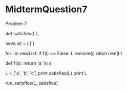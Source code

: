 # MidtermQuestion7
Problem 7

def satisfies(L):

newList = L[:]

for i in newList:
  if f(i) == False:
    L.remove(i)
   return len(L)
   
   def f(s):
    return 'a' in s
    
L = ['a', 'b', 'c']
print satisfies(L)
print L

run_satisfies(L, satisfies)
